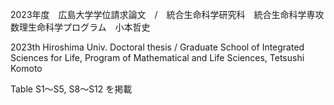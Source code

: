 2023年度　広島大学学位請求論文　/　統合生命科学研究科　統合生命科学専攻　数理生命科学プログラム　小本哲史

2023th Hiroshima Univ. Doctoral thesis / Graduate School of Integrated Sciences for Life, Program of Mathematical and Life Sciences, Tetsushi Komoto

Table S1〜S5, S8〜S12 を掲載
